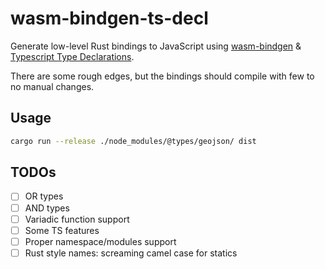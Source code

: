 # wasm-bindgen-ts-decl

Generate low-level Rust bindings to JavaScript using [wasm-bindgen](https://rustwasm.github.io/docs/wasm-bindgen/) & [Typescript Type Declarations](https://www.typescriptlang.org/docs/handbook/2/type-declarations.html).

There are some rough edges, but the bindings should compile with few to no manual changes.

## Usage

```bash
cargo run --release ./node_modules/@types/geojson/ dist
```

## TODOs

- [ ] OR types
- [ ] AND types
- [ ] Variadic function support
- [ ] Some TS features
- [ ] Proper namespace/modules support
- [ ] Rust style names: screaming camel case for statics
